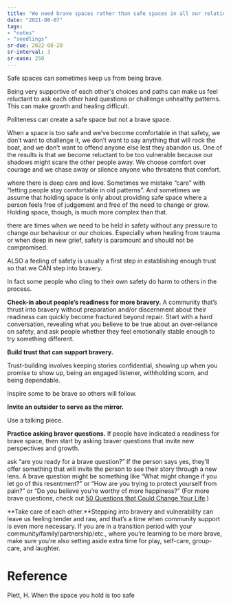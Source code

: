 ```yaml
---
title: "We need brave spaces rather than safe spaces in all our relationships"
date: "2021-08-07"
tags:
- "notes"
- "seedlings"
sr-due: 2022-08-20
sr-interval: 3
sr-ease: 250
---
```


Safe spaces can sometimes keep us from being brave.

Being very supportive of each other's choices and paths can make us feel reluctant to ask each other hard questions or challenge unhealthy patterns. This can make growth and healing difficult.

Politeness can create a safe space but not a brave space.

When a space is too safe and we’ve become comfortable in that safety, we don’t want to challenge it, we don’t want to say anything that will rock the boat, and we don’t want to offend anyone else lest they abandon us. One of the results is that we become reluctant to be too vulnerable because our shadows might scare the other people away. We choose comfort over courage and we chase away or silence anyone who threatens that comfort.

where there is deep care and love. Sometimes we mistake “care” with “letting people stay comfortable in old patterns”. And sometimes we assume that holding space is only about providing safe space where a person feels free of judgement and free of the need to change or grow. Holding space, though, is much more complex than that.

there are times when we need to be held in safety without any pressure to change our behaviour or our choices. Especially when healing from trauma or when deep in new grief, safety is paramount and should not be compromised.

ALSO a feeling of safety is usually a first step in establishing enough trust so that we CAN step into bravery.

In fact some people who cling to their own safety do harm to others in the process.

**Check-in about people’s readiness for more bravery.** A community that’s thrust into bravery without preparation and/or discernment about their readiness can quickly become fractured beyond repair. Start with a hard conversation, revealing what you believe to be true about an over-reliance on safety, and ask people whether they feel emotionally stable enough to try something different.

**Build trust that can support bravery.**

Trust-building involves keeping stories confidential, showing up when you promise to show up, being an engaged listener, withholding scorn, and being dependable.

Inspire some to be brave so others will follow.

**Invite an outsider to serve as the mirror.**

Use a talking piece.

**Practice asking braver questions.** If people have indicated a readiness for brave space, then start by asking braver questions that invite new perspectives and growth.

ask “are you ready for a brave question?” If the person says yes, they’ll offer something that will invite the person to see their story through a new lens. A brave question might be something like “What might change if you let go of this resentment?” or “How are you trying to protect yourself from pain?” or “Do you believe you’re worthy of more happiness?” (For more brave questions, check out [50 Questions that Could Change Your Life](https://heatherplett.com/questions/).)

**Take care of each other.**Stepping into bravery and vulnerability can leave us feeling tender and raw, and that’s a time when community support is even more necessary. If you are in a transition period with your community/family/partnership/etc., where you’re learning to be more brave, make sure you’re also setting aside extra time for play, self-care, group-care, and laughter.

# Reference

Plett, H. When the space you hold is too safe
